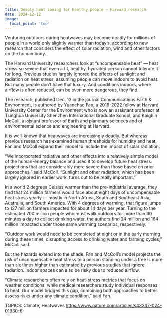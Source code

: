 ```yaml
---
title: Deadly heat coming for healthy people — Harvard research
date: 2024-12-12
image:
  focal_point: 'top'
---
```


Venturing outdoors during heatwaves may become deadly for millions of people in a world only slightly warmer than today’s, according to new research that considers the effect of solar radiation, wind and other factors on the human body.

<!--more-->

The Harvard University researchers look at “uncompensable heat” — heat stress so severe that even a fit, healthy, hydrated person cannot tolerate it for long. Previous studies largely ignored the effects of sunlight and radiation on heat stress, assuming people can move indoors to avoid heat. But many people don’t have that luxury. And conditions indoors, where airflow is often reduced, can be even more dangerous, they find.

The research, published Dec. 12 in the journal Communications Earth & Environment, is authored by Yuanchao Fan, a 2019-2022 fellow at Harvard University Center for the Environment who is now an assistant professor at Tsinghua University Shenzhen International Graduate School, and Kaighin McColl, assistant professor of Earth and planetary sciences and of environmental science and engineering at Harvard.

It is well-known that heatwaves are increasingly deadly. But whereas previous research has examined human thresholds for humidity and heat, Fan and McColl expand their model to include the impact of solar radiation.

“We incorporated radiative and other effects into a relatively simple model of the human-energy balance and used it to develop future heat stress projections that are considerably more severe than those based on prior approaches,” said McColl. “Sunlight and other radiation, which has been largely ignored in earlier work, turns out to be really important.”

In a world 2 degrees Celsius warmer than the pre-industrial average, they find that 24 million farmers would face about eight days of uncompensable heat stress yearly — mostly in North Africa, South and Southeast Asia, Australia, and South America. With 4 degrees of warming, that figure jumps to 127 million farmers impacted for about 14 days per year. Turning to the estimated 700 million people who must walk outdoors for more than 30 minutes a day to collect drinking water, the authors find 24 million and 164 million impacted under those same warming scenarios, respectively.

“Outdoor work would need to be completed at night or in the early morning during these times, disrupting access to drinking water and farming cycles,” McColl said.

But the hazards extend into the shade. Fan and McColl’s model projects the risk of uncompensable heat stress to a person standing under a tree is more than six times higher than estimated by previous studies that ignore radiation. Indoor spaces can also be risky due to reduced airflow.

“Climate researchers often rely on heat-stress metrics that focus on weather conditions, while medical researchers study individual responses to heat. Our model bridges this gap, combining both approaches to better assess risks under any climate condition,” said Fan.


TOPICS: Climate, Heatwaves
https://www.nature.com/articles/s43247-024-01930-6